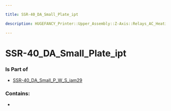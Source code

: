 ```yaml
---

title: SSR-40_DA_Small_Plate_ipt

description: HUGEFANCY_Printer::Upper_Assembly::Z-Axis::Relays_AC_Heating::SSR-40_DA91::SSR-40_DA_iam86::SSR-40_DA_Small_P_W_S_iam29::SSR-40_DA_Small_Plate_ipt

---
```

# SSR-40_DA_Small_Plate_ipt
<script>
    var geoarray = '{"SSR-40_DA_Small_Plate_ipt": {}}';
</script>
<script>
    var basepath = '/assets/HUGEFANCY_Printer/Upper_Assembly/Z-Axis/Relays_AC_Heating/SSR-40_DA91/SSR-40_DA_iam86/SSR-40_DA_Small_P_W_S_iam29/';
</script>
<link rel="stylesheet" href="/css/container.css">

<div id="container"></div>

<!-- these are the required scripts for the three.js scene -->
<script src="/lib/three.min.js"></script>
<script src="/lib/OrbitControls.js"></script>
<script src="/lib/RectAreaLightUniformsLib.js"></script>
<!-- this is your app's lib file -->
<script src="/lib/triceratops_app.js"></script>
### Is Part of
- [SSR-40_DA_Small_P_W_S_iam29](../SSR-40_DA_Small_P_W_S_iam29)  

### Contains:
- [](./SSR-40_DA_Small_Plate_ipt/)

